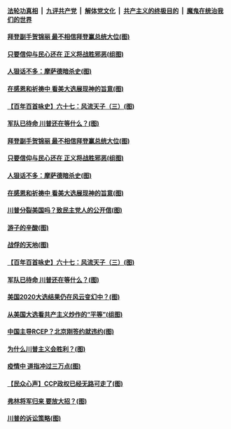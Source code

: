 ####  [法轮功真相](../../../../basic/blob/master/README.md?t=11291331) &nbsp;|&nbsp; [九评共产党](../../../../9ping.md/blob/master/README.md?t=11291331) &nbsp;|&nbsp; [解体党文化](../../../../jtdwh.md/blob/master/README.md?t=11291331)  &nbsp;|&nbsp; [共产主义的终极目的](../../../../gczydzjmd.md/blob/master/README.md?t=11291331) &nbsp;|&nbsp; [魔鬼在统治我们的世界](../../../../mgztzwmdsj.md/blob/master/README.md?t=11291331) 

#### [拜登副手贺锦丽 最不相信拜登赢总统大位(图)](../pages/p4/954100.md?t=11291331) 

#### [只要信仰与民心还在 正义将战胜邪恶(组图)](../pages/p4/954095.md?t=11291331) 

#### [人狠话不多：摩萨德暗杀史(图)](../pages/p4/954079.md?t=11291331) 

#### [在感恩和祈祷中 看美大选展现神的旨意(图)](../pages/p4/954022.md?t=11291331) 

#### [【百年百首咏史】六十七：风流天子（三）(图)](../pages/p4/954097.md?t=11291331) 

#### [军队已待命 川普还在等什么？(图)](../pages/p4/954069.md?t=11291331) 

#### [拜登副手贺锦丽 最不相信拜登赢总统大位(图)](../pages/p4/954100.md?t=11291331) 

#### [只要信仰与民心还在 正义将战胜邪恶(组图)](../pages/p4/954095.md?t=11291331) 

#### [人狠话不多：摩萨德暗杀史(图)](../pages/p4/954079.md?t=11291331) 

#### [在感恩和祈祷中 看美大选展现神的旨意(图)](../pages/p4/954022.md?t=11291331) 

#### [川普分裂美国吗？致民主党人的公开信(图)](../pages/p4/954087.md?t=11291331) 

#### [游子的辛酸(图)](../pages/p4/954104.md?t=11291331) 

#### [战俘的天地(图)](../pages/p4/954103.md?t=11291331) 

#### [【百年百首咏史】六十七：风流天子（三）(图)](../pages/p4/954097.md?t=11291331) 

#### [军队已待命 川普还在等什么？(图)](../pages/p4/954069.md?t=11291331) 




#### [美国2020大选结果仍在风云变幻中？(图)](../pages/p4/953994.md?t=11291331) 

#### [从美国大选看共产主义炒作的“平等”(组图)](../pages/p4/953997.md?t=11291331) 

#### [中国主导RCEP？北京刚签约就违约(图)](../pages/p4/953992.md?t=11291331) 

#### [为什么川普主义会胜利？(图)](../pages/p4/953988.md?t=11291331) 

#### [疫情中 道指冲过三万点(图)](../pages/p4/953993.md?t=11291331) 

#### [【民众心声】CCP政权已经无路可走了(图)](../pages/p4/953447.md?t=11291331) 

#### [弗林将军归来 要放大招？(图)](../pages/p4/953989.md?t=11291331) 

#### [川普的诉讼策略(图)](../pages/p4/953976.md?t=11291331) 

